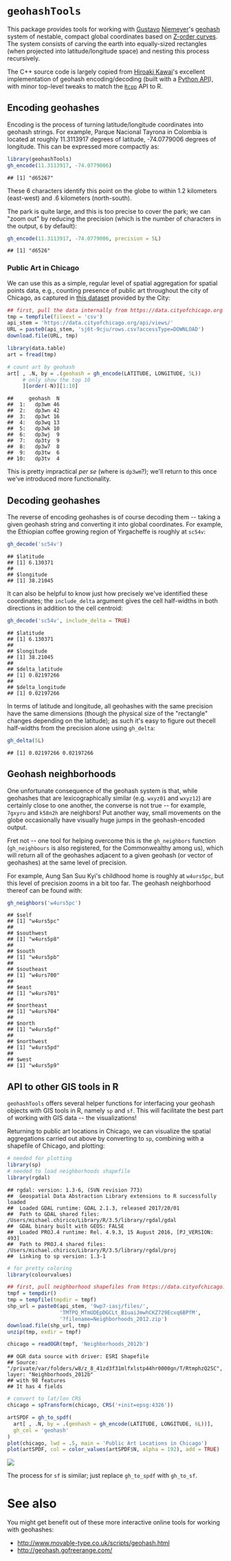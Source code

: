 
`geohashTools`
==============

This package provides tools for working with [Gustavo](https://github.com/niemeyer) [Niemeyer](https://twitter.com/gniemeyer)'s [geohash](https://en.wikipedia.org/wiki/Geohash) system of nestable, compact global coordinates based on [Z-order curves](https://en.wikipedia.org/wiki/Z-order_curve). The system consists of carving the earth into equally-sized rectangles (when projected into latitude/longitude space) and nesting this process recursively.

The C++ source code is largely copied from [Hiroaki Kawai](https://github.com/hkwi)'s excellent implementation of geohash encoding/decoding (built with a [Python API](https://github.com/hkwi/python-geohash)), with minor top-level tweaks to match the [`Rcpp`](http://www.rcpp.org/) API to R.

Encoding geohashes
------------------

Encoding is the process of turning latitude/longitude coordinates into geohash strings. For example, Parque Nacional Tayrona in Colombia is located at roughly 11.3113917 degrees of latitude, -74.0779006 degrees of longitude. This can be expressed more compactly as:

``` r
library(geohashTools)
gh_encode(11.3113917, -74.0779006)
```

    ## [1] "d65267"

These 6 characters identify this point on the globe to within 1.2 kilometers (east-west) and .6 kilometers (north-south).

The park is quite large, and this is too precise to cover the park; we can "zoom out" by reducing the precision (which is the number of characters in the output, `6` by default):

``` r
gh_encode(11.3113917, -74.0779006, precision = 5L)
```

    ## [1] "d6526"

### Public Art in Chicago

We can use this as a simple, regular level of spatial aggregation for spatial points data, e.g., counting presence of public art throughout the city of Chicago, as captured in [this dataset](https://data.cityofchicago.org/Parks-Recreation/Parks-Public-Art/sj6t-9cju) provided by the City:

``` r
## first, pull the data internally from https://data.cityofchicago.org
tmp = tempfile(fileext = 'csv')
api_stem = 'https://data.cityofchicago.org/api/views/'
URL = paste0(api_stem, 'sj6t-9cju/rows.csv?accessType=DOWNLOAD')
download.file(URL, tmp)

library(data.table)
art = fread(tmp)

# count art by geohash
art[ , .N, by = .(geohash = gh_encode(LATITUDE, LONGITUDE, 5L))
     # only show the top 10
     ][order(-N)][1:10]
```

    ##     geohash  N
    ##  1:   dp3wm 46
    ##  2:   dp3wn 42
    ##  3:   dp3wt 16
    ##  4:   dp3wq 13
    ##  5:   dp3wk 10
    ##  6:   dp3wj  9
    ##  7:   dp3ty  9
    ##  8:   dp3w7  8
    ##  9:   dp3tw  6
    ## 10:   dp3tv  4

This is pretty impractical *per se* (where is `dp3wm`?); we'll return to this once we've introduced more functionality.

Decoding geohashes
------------------

The reverse of encoding geohashes is of course decoding them -- taking a given geohash string and converting it into global coordinates. For example, the Ethiopian coffee growing region of Yirgacheffe is roughly at `sc54v`:

``` r
gh_decode('sc54v')
```

    ## $latitude
    ## [1] 6.130371
    ## 
    ## $longitude
    ## [1] 38.21045

It can also be helpful to know just how precisely we've identified these coordinates; the `include_delta` argument gives the cell half-widths in both directions in addition to the cell centroid:

``` r
gh_decode('sc54v', include_delta = TRUE)
```

    ## $latitude
    ## [1] 6.130371
    ## 
    ## $longitude
    ## [1] 38.21045
    ## 
    ## $delta_latitude
    ## [1] 0.02197266
    ## 
    ## $delta_longitude
    ## [1] 0.02197266

In terms of latitude and longitude, all geohashes with the same precision have the same dimensions (though the physical size of the "rectangle" changes depending on the latitude); as such it's easy to figure out thecell half-widths from the precision alone using `gh_delta`:

``` r
gh_delta(5L)
```

    ## [1] 0.02197266 0.02197266

Geohash neighborhoods
---------------------

One unfortunate consequence of the geohash system is that, while geohashes that are lexicographically similar (e.g. `wxyz01` and `wxyz12`) are certainly close to one another, the converse is not true -- for example, `7gxyru` and `k58n2h` are neighbors! Put another way, small movements on the globe occasionally have visually huge jumps in the geohash-encoded output.

Fret not -- one tool for helping overcome this is the `gh_neighbors` function (`gh_neighbours` is also registered, for the Commonwealthy among us), which will return all of the geohashes adjacent to a given geohash (or vector of geohashes) at the same level of precision.

For example, Aung San Suu Kyi's childhood home is roughly at `w4urs5pc`, but this level of precision zooms in a bit too far. The geohash neighborhood thereof can be found with:

``` r
gh_neighbors('w4urs5pc')
```

    ## $self
    ## [1] "w4urs5pc"
    ## 
    ## $southwest
    ## [1] "w4urs5p8"
    ## 
    ## $south
    ## [1] "w4urs5pb"
    ## 
    ## $southeast
    ## [1] "w4urs700"
    ## 
    ## $east
    ## [1] "w4urs701"
    ## 
    ## $northeast
    ## [1] "w4urs704"
    ## 
    ## $north
    ## [1] "w4urs5pf"
    ## 
    ## $northwest
    ## [1] "w4urs5pd"
    ## 
    ## $west
    ## [1] "w4urs5p9"

API to other GIS tools in R
---------------------------

`geohashTools` offers several helper functions for interfacing your geohash objects with GIS tools in R, namely `sp` and `sf`. This will facilitate the best part of working with GIS data -- the visualizations!

Returning to public art locations in Chicago, we can visualize the spatial aggregations carried out above by converting to `sp`, combining with a shapefile of Chicago, and plotting:

``` r
# needed for plotting
library(sp)
# needed to load neighborhoods shapefile
library(rgdal)
```

    ## rgdal: version: 1.3-6, (SVN revision 773)
    ##  Geospatial Data Abstraction Library extensions to R successfully loaded
    ##  Loaded GDAL runtime: GDAL 2.1.3, released 2017/20/01
    ##  Path to GDAL shared files: /Users/michael.chirico/Library/R/3.5/library/rgdal/gdal
    ##  GDAL binary built with GEOS: FALSE 
    ##  Loaded PROJ.4 runtime: Rel. 4.9.3, 15 August 2016, [PJ_VERSION: 493]
    ##  Path to PROJ.4 shared files: /Users/michael.chirico/Library/R/3.5/library/rgdal/proj
    ##  Linking to sp version: 1.3-1

``` r
# for pretty coloring
library(colourvalues)

## first, pull neighborhood shapefiles from https://data.cityofchicago.org
tmpf = tempdir()
tmp = tempfile(tmpdir = tmpf)
shp_url = paste0(api_stem, '9wp7-iasj/files/', 
                 'TMTPQ_MTmUDEpDGCLt_B1uaiJmwhCKZ729Ecxq6BPfM',
                 '?filename=Neighborhoods_2012.zip')
download.file(shp_url, tmp)
unzip(tmp, exdir = tmpf)

chicago = readOGR(tmpf, 'Neighborhoods_2012b')
```

    ## OGR data source with driver: ESRI Shapefile 
    ## Source: "/private/var/folders/w8/z_8_41zd3f31mlfxlstp44hr0000gn/T/RtmphzQ2SC", layer: "Neighborhoods_2012b"
    ## with 98 features
    ## It has 4 fields

``` r
# convert to lat/lon CRS
chicago = spTransform(chicago, CRS('+init=epsg:4326'))

artSPDF = gh_to_spdf(
  art[ , .N, by = .(geohash = gh_encode(LATITUDE, LONGITUDE, 6L))],
  gh_col = 'geohash'
)
plot(chicago, lwd = .5, main = 'Public Art Locations in Chicago')
plot(artSPDF, col = color_values(artSPDF$N, alpha = 192), add = TRUE)
```

![](README-chicago_plot-1.png)

The process for `sf` is similar; just replace `gh_to_spdf` with `gh_to_sf`.

See also
========

You might get benefit out of these more interactive online tools for working with geohashes:

-   <http://www.movable-type.co.uk/scripts/geohash.html>
-   <http://geohash.gofreerange.com/>
